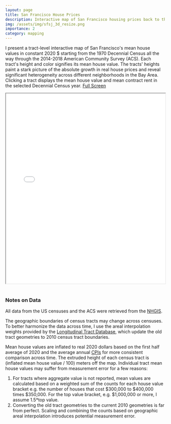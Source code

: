 ```yaml
---
layout: page
title: San Francisco House Prices
description: Interactive map of San Francisco housing prices back to the 1970s.
img: /assets/img/sfsj_3d_resize.png
importance: 2
category: mapping
---
```


I present a tract-level interactive map of San Francisco's mean house values in constant 2020 $ starting from the 1970 Decennial Census all the way through the 2014-2018 American Community Survey (ACS). Each tract's height and color signifies its mean house value.  The tracts' heights paint a stark picture of the absolute growth in real house prices and reveal significant heterogeneity across different neighborhoods in the Bay Area.  Clicking a tract displays the mean house value and mean contract rent in the selected Decennial Census year. <a href='/assets/mapbox/sfsj_3d.html'>Full Screen</a>
<iframe src="/assets/mapbox/sfsj_3d.html"  style='display: block;' width='100%' height='600px' scrolling='no'></iframe>
<br>

### Notes on Data
All data from the US censuses and the ACS were retrieved from the <a href='https://www.nhgis.org/'>NHGIS</a>.

The geographic boundaries of census tracts may change across censuses. To better harmonize the data across time, I use the areal interpolation weights provided by the <a href='https://s4.ad.brown.edu/projects/diversity/Researcher/Bridging.htm'>Longitudinal Tract Database</a>, which update the old tract geometries to 2010 census tract boundaries.

Mean house values are inflated to real 2020 dollars based on the first half average of 2020 and the average annual <a href='https://data.bls.gov/cgi-bin/surveymost?cu'>CPIs</a> for more consistent comparison across time.  The extruded height of each census tract is (inflated mean house value / 100) meters off the map. Individual tract mean house values may suffer from measurement error for a few reasons:
1. For tracts where aggregate value is not reported, mean values are calculated based on a weighted sum of the counts for each house value bracket e.g. the number of houses that cost \$300,000 to \$400,000 times \$350,000. For the top value bracket, e.g. $1,000,000 or more, I assume 1.5*top value.
2. Converting the old tract geometries to the current 2010 geometries is far from perfect. Scaling and combining the counts based on geographic areal interpolation introduces potential measurement error.